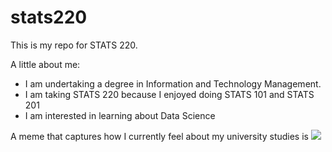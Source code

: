 # stats220

This is my repo for STATS 220. 

A little about me:

- I am undertaking a degree in Information and Technology Management.
- I am taking STATS 220 because I enjoyed doing STATS 101 and STATS 201
- I am interested in learning about Data Science

A meme that captures how I currently feel about my university studies is ![](https://c.tenor.com/8druEACXtX8AAAAd/tenor.gif)
